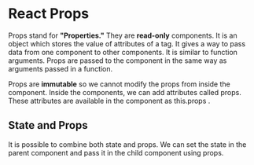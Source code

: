 # React Props

Props stand for **"Properties."** They are **read-only** components. It is an object which stores the value of attributes of a tag. It gives a way to pass data from one component to other components. It is similar to function arguments. Props are passed to the component in the same way as arguments passed in a function.

Props are **immutable** so we cannot modify the props from inside the component. Inside the components, we can add attributes called props. These attributes are available in the component as this.props .

## State and Props

It is possible to combine both state and props. We can set the state in the parent component and pass it in the child component using props.